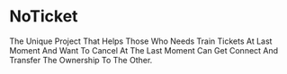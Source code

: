 # NoTicket
The Unique Project That Helps Those Who Needs Train Tickets At Last Moment And Want To Cancel At The Last Moment Can Get Connect And Transfer The Ownership To The Other.
